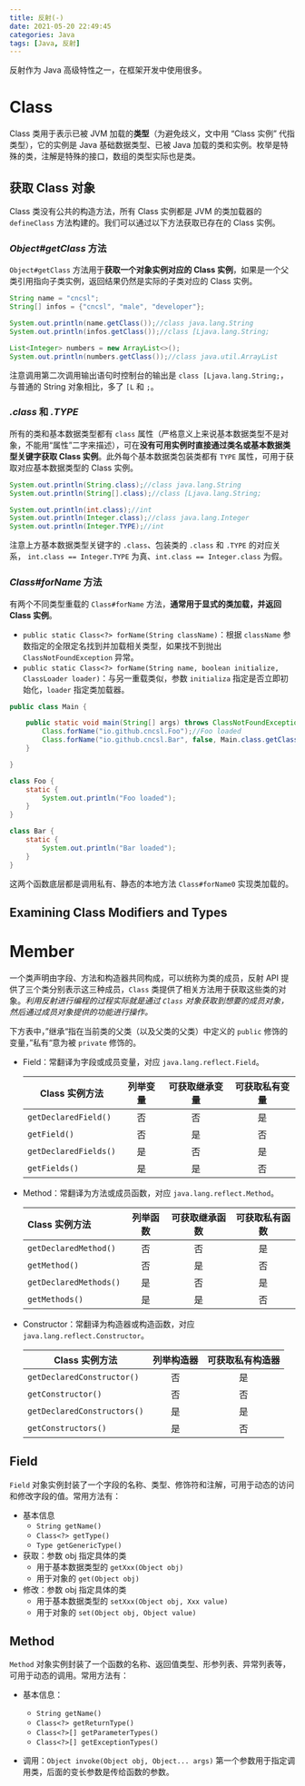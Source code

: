 ```yaml
---
title: 反射(-)
date: 2021-05-20 22:49:45
categories: Java
tags: [Java, 反射]
---
```


反射作为 Java 高级特性之一，在框架开发中使用很多。

<!--more-->

# Class

Class 类用于表示已被 JVM 加载的**类型**（为避免歧义，文中用 “Class 实例” 代指类型），它的实例是 Java 基础数据类型、已被 Java 加载的类和实例。枚举是特殊的类，注解是特殊的接口，数组的类型实际也是类。

## 获取 Class 对象

Class 类没有公共的构造方法，所有 Class 实例都是 JVM 的类加载器的 `defineClass` 方法构建的。我们可以通过以下方法获取已存在的 Class 实例。

### *Object#getClass* 方法

`Object#getClass` 方法用于**获取一个对象实例对应的 Class 实例**，如果是一个父类引用指向子类实例，返回结果仍然是实际的子类对应的 Class 实例。

```java
String name = "cncsl";
String[] infos = {"cncsl", "male", "developer"};

System.out.println(name.getClass());//class java.lang.String
System.out.println(infos.getClass());//class [Ljava.lang.String;

List<Integer> numbers = new ArrayList<>();
System.out.println(numbers.getClass());//class java.util.ArrayList
```

注意调用第二次调用输出语句时控制台的输出是 `class [Ljava.lang.String;`，与普通的 String 对象相比，多了 `[L` 和 `;`。

### *.class* 和 *.TYPE*

所有的类和基本数据类型都有 `class` 属性（严格意义上来说基本数据类型不是对象，不能用“属性”二字来描述），可在**没有可用实例时直接通过类名或基本数据类型关键字获取 Class 实例**。此外每个基本数据类包装类都有 `TYPE` 属性，可用于获取对应基本数据类型的 Class 实例。

```java
System.out.println(String.class);//class java.lang.String
System.out.println(String[].class);//class [Ljava.lang.String;

System.out.println(int.class);//int
System.out.println(Integer.class);//class java.lang.Integer
System.out.println(Integer.TYPE);//int
```

注意上方基本数据类型关键字的 `.class`、包装类的 `.class` 和 `.TYPE` 的对应关系，  `int.class == Integer.TYPE` 为真、`int.class == Integer.class` 为假。

### *Class#forName* 方法

有两个不同类型重载的 `Class#forName` 方法，**通常用于显式的类加载，并返回 Class 实例**。

- `public static Class<?> forName(String className)`：根据 `className` 参数指定的全限定名找到并加载相关类型，如果找不到抛出 `ClassNotFoundException` 异常。
- `public static Class<?> forName(String name, boolean initialize, ClassLoader loader)`：与另一重载类似，参数 `initializa` 指定是否立即初始化，`loader` 指定类加载器。

```java
public class Main {

    public static void main(String[] args) throws ClassNotFoundException {
        Class.forName("io.github.cncsl.Foo");//Foo loaded
        Class.forName("io.github.cncsl.Bar", false, Main.class.getClassLoader());//无输出
    }

}

class Foo {
    static {
        System.out.println("Foo loaded");
    }
}

class Bar {
    static {
        System.out.println("Bar loaded");
    }
}
```

这两个函数底层都是调用私有、静态的本地方法 `Class#forName0` 实现类加载的。 

## Examining Class Modifiers and Types

# Member

一个类声明由字段、方法和构造器共同构成，可以统称为类的成员，反射 API 提供了三个类分别表示这三种成员，`Class` 类提供了相关方法用于获取这些类的对象。*利用反射进行编程的过程实际就是通过 `Class` 对象获取到想要的成员对象，然后通过成员对象提供的功能进行操作。*

下方表中，”继承“指在当前类的父类（以及父类的父类）中定义的 `public` 修饰的变量，”私有“意为被 `private` 修饰的。

- Field：常翻译为字段或成员变量，对应 `java.lang.reflect.Field`。
  
  | Class 实例方法            | 列举变量 | 可获取继承变量 | 可获取私有变量 |
  | --------------------- |:----:|:-------:|:-------:|
  | `getDeclaredField()`  | 否    | 否       | 是       |
  | `getField()`          | 否    | 是       | 否       |
  | `getDeclaredFields()` | 是    | 否       | 是       |
  | `getFields()`         | 是    | 是       | 否       |

- Method：常翻译为方法或成员函数，对应 `java.lang.reflect.Method`。
  
  | Class 实例方法             | 列举函数 | 可获取继承函数 | 可获取私有函数 |
  |:---------------------- |:----:|:-------:|:-------:|
  | `getDeclaredMethod()`  | 否    | 否       | 是       |
  | `getMethod()`          | 否    | 是       | 否       |
  | `getDeclaredMethods()` | 是    | 否       | 是       |
  | `getMethods()`         | 是    | 是       | 否       |

- Constructor：常翻译为构造器或构造函数，对应 `java.lang.reflect.Constructor`。
  
  | Class 实例方法                  | 列举构造器 | 可获取私有构造器 |
  | --------------------------- |:-----:|:--------:|
  | `getDeclaredConstructor()`  | 否     | 是        |
  | `getConstructor()`          | 否     | 否        |
  | `getDeclaredConstructors()` | 是     | 是        |
  | `getConstructors()`         | 是     | 否        |

## Field

`Field` 对象实例封装了一个字段的名称、类型、修饰符和注解，可用于动态的访问和修改字段的值。常用方法有：

- 基本信息
  - `String getName()`
  - `Class<?> getType()`
  - `Type getGenericType()`
- 获取：参数 obj 指定具体的类
  - 用于基本数据类型的 `getXxx(Object obj)`
  - 用于对象的 `get(Object obj)`
- 修改：参数 obj 指定具体的类
  - 用于基本数据类型的 `setXxx(Object obj, Xxx value)`
  - 用于对象的 `set(Object obj, Object value)`

## Method

`Method` 对象实例封装了一个函数的名称、返回值类型、形参列表、异常列表等，可用于动态的调用。常用方法有：

- 基本信息：
  
  - `String getName()`
  - `Class<?> getReturnType()`
  - `Class<?>[] getParameterTypes()`
  - `Class<?>[] getExceptionTypes()`

- 调用：`Object invoke(Object obj, Object... args)` 第一个参数用于指定调用类，后面的变长参数是传给函数的参数。
